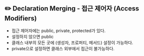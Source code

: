 ## :pencil2: Declaration Merging - 접근 제어자 (Access Modifiers)

  - 접근 제어자에는 public, private, protected가 있다.
  - 설정하지 않으면 public
  - 클래스 내부의 모든 곳에 (생성자, 프로퍼티, 메서드) 설정이 가능하다.
  - private으로 설정하면 클래스 외부에서 접근이 불가능하다.